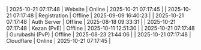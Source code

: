 | 2025-10-21 07:17:48 | Website | Online | 2025-10-21 07:17:45 |
| 2025-10-21 07:17:48 | Registration | Offline | 2025-09-09 16:40:23 |
| 2025-10-21 07:17:48 | Auth Server | Offline | 2025-08-18 09:33:31 |
| 2025-10-21 07:17:48 | Kezan (PvE) | Offline | 2025-10-11 12:51:30 |
| 2025-10-21 07:17:48 | Gurubashi (PvP) | Offline | 2025-08-23 21:44:06 |
| 2025-10-21 07:17:48 | Cloudflare | Online | 2025-10-21 07:17:45 |
